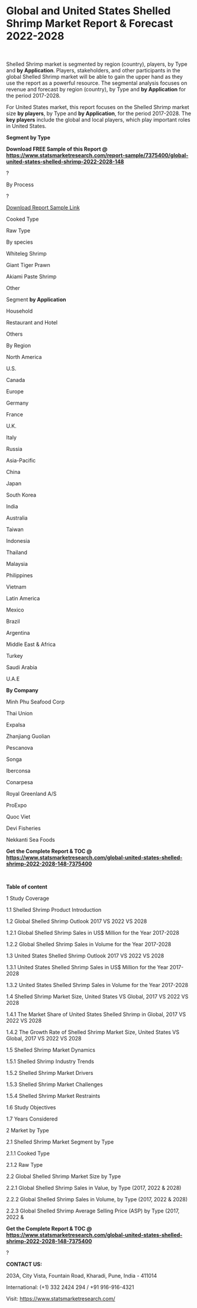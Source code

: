 <h1>Global and United States Shelled Shrimp Market Report & Forecast 2022-2028</h1><br/><p>Shelled Shrimp market is segmented by region (country), players, by Type and <strong>by Application</strong>. Players, stakeholders, and other participants in the global Shelled Shrimp market will be able to gain the upper hand as they use the report as a powerful resource. The segmental analysis focuses on revenue and forecast by region (country), by Type and <strong>by Application</strong> for the period 2017-2028.</p>
 
 
 
 <p>For United States market, this report focuses on the Shelled Shrimp market size <strong>by players</strong>, by Type and <strong>by Application</strong>, for the period 2017-2028. The <strong>key players</strong> include the global and local players, which play important roles in United States.</p>
 
 
 
 <p><strong>Segment by Type</strong></p>
 
 
 
 <div><b>Download FREE Sample of this Report @ <a href="https://www.statsmarketresearch.com/download-free-sample/7375400/global-united-states-shelled-shrimp-2022-2028-148">https://www.statsmarketresearch.com/report-sample/7375400/global-united-states-shelled-shrimp-2022-2028-148</a></b></div>
 
 
 
 <p>? </p>
 
 
 
 <p>By Process</p>
 
 
 
 <p>? </p>
 
 
 
 <p><a href="https://www.statsmarketresearch.com/download-free-sample/7375400/global-united-states-shelled-shrimp-2022-2028-148">Download Report Sample Link</a></p>
 
 
 
 <p>Cooked Type</p>
 
 
 
 <p>Raw Type</p>
 
 
 
 <p>By species</p>
 
 
 
 <p>Whiteleg Shrimp</p>
 
 
 
 <p>Giant Tiger Prawn</p>
 
 
 
 <p>Akiami Paste Shrimp</p>
 
 
 
 <p>Other</p>
 
 
 
 <p>Segment <strong>by Application</strong></p>
 
 
 
 <p>Household</p>
 
 
 
 <p>Restaurant and Hotel</p>
 
 
 
 <p>Others</p>
 
 
 
 <p>By Region</p>
 
 
 
 <p>North America</p>
 
 
 
 <p>U.S.</p>
 
 
 
 <p>Canada</p>
 
 
 
 <p>Europe</p>
 
 
 
 <p>Germany</p>
 
 
 
 <p>France</p>
 
 
 
 <p>U.K.</p>
 
 
 
 <p>Italy</p>
 
 
 
 <p>Russia</p>
 
 
 
 <p>Asia-Pacific</p>
 
 
 
 <p>China</p>
 
 
 
 <p>Japan</p>
 
 
 
 <p>South Korea</p>
 
 
 
 <p>India</p>
 
 
 
 <p>Australia</p>
 
 
 
 <p>Taiwan</p>
 
 
 
 <p>Indonesia</p>
 
 
 
 <p>Thailand</p>
 
 
 
 <p>Malaysia</p>
 
 
 
 <p>Philippines</p>
 
 
 
 <p>Vietnam</p>
 
 
 
 <p>Latin America</p>
 
 
 
 <p>Mexico</p>
 
 
 
 <p>Brazil</p>
 
 
 
 <p>Argentina</p>
 
 
 
 <p>Middle East & Africa</p>
 
 
 
 <p>Turkey</p>
 
 
 
 <p>Saudi Arabia</p>
 
 
 
 <p>U.A.E</p>
 
 
 
 <p><strong>By Company</strong></p>
 
 
 
 <p>Minh Phu Seafood Corp</p>
 
 
 
 <p>Thai Union</p>
 
 
 
 <p>Expalsa</p>
 
 
 
 <p>Zhanjiang Guolian</p>
 
 
 
 <p>Pescanova</p>
 
 
 
 <p>Songa</p>
 
 
 
 <p>Iberconsa</p>
 
 
 
 <p>Conarpesa</p>
 
 
 
 <p>Royal Greenland A/S</p>
 
 
 
 <p>ProExpo</p>
 
 
 
 <p>Quoc Viet</p>
 
 
 
 <p>Devi Fisheries</p>
 
 
 
 <p>Nekkanti Sea Foods</p>
 
 
 
 <div><b>Get the Complete Report & TOC @ <a href="https://www.statsmarketresearch.com/global-united-states-shelled-shrimp-2022-2028-148-7375400">https://www.statsmarketresearch.com/global-united-states-shelled-shrimp-2022-2028-148-7375400</a></b></div>
 
 
 
 <p><br />
 
 <b>Table of content</b></p>
 
 
 
 <p>1 Study Coverage<br />
 
 1.1 Shelled Shrimp Product Introduction<br />
 
 1.2 Global Shelled Shrimp Outlook 2017 VS 2022 VS 2028<br />
 
 1.2.1 Global Shelled Shrimp Sales in US$ Million for the Year 2017-2028<br />
 
 1.2.2 Global Shelled Shrimp Sales in Volume for the Year 2017-2028<br />
 
 1.3 United States Shelled Shrimp Outlook 2017 VS 2022 VS 2028<br />
 
 1.3.1 United States Shelled Shrimp Sales in US$ Million for the Year 2017-2028<br />
 
 1.3.2 United States Shelled Shrimp Sales in Volume for the Year 2017-2028<br />
 
 1.4 Shelled Shrimp Market Size, United States VS Global, 2017 VS 2022 VS 2028<br />
 
 1.4.1 The Market Share of United States Shelled Shrimp in Global, 2017 VS 2022 VS 2028<br />
 
 1.4.2 The Growth Rate of Shelled Shrimp Market Size, United States VS Global, 2017 VS 2022 VS 2028<br />
 
 1.5 Shelled Shrimp Market Dynamics<br />
 
 1.5.1 Shelled Shrimp Industry Trends<br />
 
 1.5.2 Shelled Shrimp Market Drivers<br />
 
 1.5.3 Shelled Shrimp Market Challenges<br />
 
 1.5.4 Shelled Shrimp Market Restraints<br />
 
 1.6 Study Objectives<br />
 
 1.7 Years Considered<br />
 
 2 Market by Type<br />
 
 2.1 Shelled Shrimp Market Segment by Type<br />
 
 2.1.1 Cooked Type<br />
 
 2.1.2 Raw Type<br />
 
 2.2 Global Shelled Shrimp Market Size by Type<br />
 
 2.2.1 Global Shelled Shrimp Sales in Value, by Type (2017, 2022 & 2028)<br />
 
 2.2.2 Global Shelled Shrimp Sales in Volume, by Type (2017, 2022 & 2028)<br />
 
 2.2.3 Global Shelled Shrimp Average Selling Price (ASP) by Type (2017, 2022 &</p>
 
 
 
 <div><b>Get the Complete Report & TOC @ <a href="https://www.statsmarketresearch.com/global-united-states-shelled-shrimp-2022-2028-148-7375400">https://www.statsmarketresearch.com/global-united-states-shelled-shrimp-2022-2028-148-7375400</a></b></div>
 
 
 
 <p>? </p>
 
 
 
 <p><b>CONTACT US:</b><br />
 
 203A, City Vista, Fountain Road, Kharadi, Pune, India - 411014<br />
 
 International: (+1) 332 2424 294 / +91 916-916-4321<br />
 
 Visit: <a href="https://www.statsmarketresearch.com/">https://www.statsmarketresearch.com/</a></p>